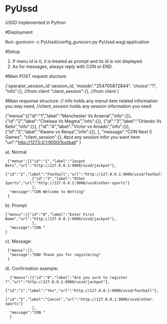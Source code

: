 # PyUssd
USSD Implemented in Python 


#Deployment

Run:  gunicorn -c PyUssd/config_gunicorn.py PyUssd.wsgi:application
      
#Setup

  1. If menu id is 0, it is treated as prompt and its id is not displayed.
  2. As  for messages, always reply with CON or END.

#Main POST request stucture:

{'operator_session_id':session_id,
'msisdn':"254700872844",
'choice':"1",
"info":{}, //from client
"client_session":{}, //from client
}

#Main response structure:
// info holds any menut item related information you may need,
//client_session holds any session information you need


{"menus":[{"id":"1","label":"Manchester Vs Arsenal","info":{}},
                           {"id":"2","label":"Chelsea Vs Magma","info":{}},
                           {"id":"3","label":"Orlando Vs Kelio","info":{}},
                           {"id":"4","label":"Victor vs Amado","info":{}},
                           {"id":"5","label":"Kwano vs Kenya","info":{}},
                          ],
    "message":"CON Next 5 Games",
    "client_session":{}, #put any session infor you want here
    "url":"http://127.0.0.1:9000/football"
}




a). Normal 

     {"menus":[{"id":"1","label":"Jacpot Bets","url":"http://127.0.0.1:9000/ussd/jackpot"},
                {"id":"2","label":"Football","url":"http://127.0.0.1:9000/ussd/football"},
                {"id":"3","label":"Other Sports","url":"http://127.0.0.1:9000/ussd/other-sports"}
                ],
      "message":"CON Welcome to Betting"
     }

b). Prompt
    
    {"menus":[{"id":"0","label":"Enter First Name","url":"http://127.0.0.1:9000/ussd/jackpot"},
                ],
      "message":"CON "
    }

c). Message:

     {"menus":[],
      "message":"END Thank you for registering"
     }

d). Confirmation example:
   
      {"menus":[{"id":"0","label":"Are you sure to register ?","url":"http://127.0.0.1:9000/ussd/jackpot"},
             {"id":"1","label":"Yes","url":"http://127.0.0.1:9000/ussd/football"},
             {"id":"2","label":"Cancel","url":"http://127.0.0.1:9000/ussd/other-sports"}
                ],
      "message":"CON "
      }
